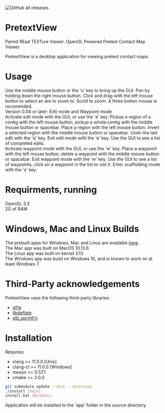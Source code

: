 ![GitHub all releases](https://img.shields.io/github/downloads/wtsi-hpag/PretextView/total?style=plastic)
# PretextView
Paired REad TEXTure Viewer. OpenGL Powered Pretext Contact Map Viewer.<br/>

PretextView is a desktop application for viewing pretext contact maps.<br/>

# Usage
Use the middle mouse button or the 'u' key to bring up the GUI. Pan by holding down the right mouse button. Click and drag with the left mouse button to select an are to zoom to. Scroll to zoom. A three button mouse is recomended.<br/>
Version 0.04 or later: Edit mode and Waypoint mode<br/>
Activate edit mode with the GUI, or use the 'e' key. Pickup a region of a contig with the left mouse button, pickup a whole contig with the middle mouse button or spacebar. Place a region with the left mouse button. Invert a selected region with the middle mouse button or spacebar. Undo the last edit with the 'q' key. Exit edit mode with the 'e' key. Use the GUI to see a list of completed edits.<br/>
Activate waypoint mode with the GUI, or use the 'w' key. Place a waypoint with the left mouse button, delete a waypoint with the middle mouse button or spacebar. Exit waypoint mode with the 'w' key. Use the GUI to see a list of waypoints, click on a waypoint in the list to vist it.
Enter scaffolding mode with the 's' key.

# Requirments, running
OpenGL 3.3<br/>
2G of RAM<br/>

# Windows, Mac and Linux Builds
The prebuilt apps for Windows, Mac and Linux are available [here](https://github.com/wtsi-hpag/PretextView/releases).<br/>
The Mac app was built on MacOS 10.13.6<br/>
The Linux app was built on kernel 3.13<br/>
The Windows app was build on Windows 10, and is known to work on at least Windows 7.

# Third-Party acknowledgements
PretextView uses the following third-party libraries:<br/>
* [glfw](https://github.com/glfw/glfw)<br/>
* [libdeflate](https://github.com/ebiggers/libdeflate)<br/>
* [stb_sprintf.h](https://github.com/nothings/stb/blob/master/stb_sprintf.h)

# Installation
Requires:
* clang >= 11.0.0 [Unix]
* clang-cl >= 11.0.0 [Windows]
* meson >= 0.57.1
* cmake >= 3.0.0

```bash
git submodule update --init --recursive
./install [Unix]
install.bat [Windows]
```
Application will be installed to the 'app' folder in the source directory.
